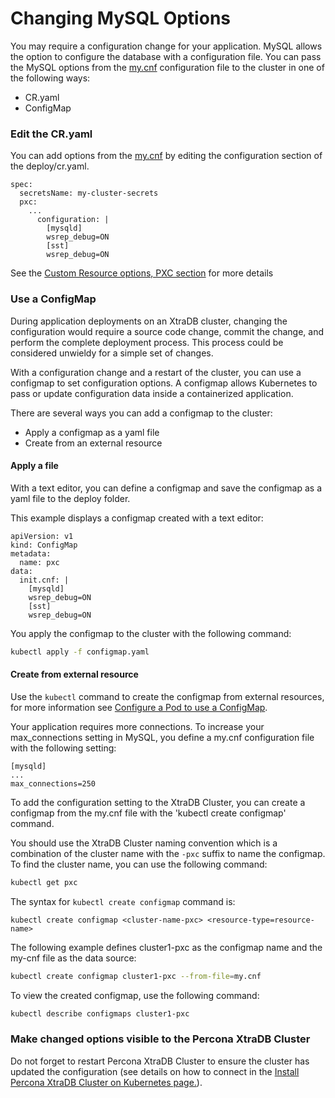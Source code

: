 Changing MySQL Options
============================================================================

You may require a configuration change for your application. MySQL allows the option to configure the database with a configuration file. You can pass the MySQL options from the [my.cnf](https://dev.mysql.com/doc/refman/8.0/en/option-files.html) configuration file to the cluster in one of the following ways:
* CR.yaml
* ConfigMap

### Edit the CR.yaml

You can add options from the [my.cnf](https://dev.mysql.com/doc/refman/8.0/en/option-files.html) by editing the configuration section of the deploy/cr.yaml.

```
spec:
  secretsName: my-cluster-secrets
  pxc:
    ...
      configuration: |
        [mysqld]
        wsrep_debug=ON
        [sst]
        wsrep_debug=ON
```
See the [Custom Resource options, PXC section](https://percona.github.io/percona-xtradb-cluster-operator/configure/operator.html) for more details

### Use a ConfigMap

During application deployments on an XtraDB cluster, changing the configuration would require a source code change, commit the change, and perform the complete deployment process. This process could be considered unwieldy for a simple set of changes.

With a configuration change and a restart of the cluster, you can use a configmap to set configuration options. A configmap allows Kubernetes to pass or update configuration data inside a containerized application.

There are several ways you can add a configmap to the cluster:
* Apply a configmap as a yaml file
* Create from an external resource

#### Apply a file
With a text editor, you can define a configmap and save the configmap as a yaml file to the deploy folder.

This example displays a configmap created with a text editor:

```
apiVersion: v1
kind: ConfigMap
metadata:
  name: pxc
data:
  init.cnf: |
    [mysqld]
    wsrep_debug=ON
    [sst]
    wsrep_debug=ON
```
You apply the configmap to the cluster with the following command:
```bash
kubectl apply -f configmap.yaml
```


#### Create from external resource
Use the `kubectl` command to create the configmap from external resources, for more information see [Configure a Pod to use a ConfigMap](https://kubernetes.io/docs/tasks/configure-pod-container/configure-pod-configmap/#create-a-configmap).

Your application requires more connections. To increase your max_connections setting in MySQL, you define a my.cnf configuration file with the following setting:
```
[mysqld]
...
max_connections=250
```
To add the configuration setting to the XtraDB Cluster, you can create a configmap from the my.cnf file with the 'kubectl create configmap' command.

You should use the XtraDB Cluster naming convention which is a combination of the cluster name with the `-pxc` suffix to name the configmap. To find the cluster name, you can use the following command:
```bash
kubectl get pxc
```
The syntax for `kubectl create configmap` command is:
```
kubectl create configmap <cluster-name-pxc> <resource-type=resource-name>
```
The following example defines cluster1-pxc as the configmap name and the my-cnf file as the data source:

```bash
kubectl create configmap cluster1-pxc --from-file=my.cnf
```

To view the created configmap, use the following command:
```bash
kubectl describe configmaps cluster1-pxc
```

### Make changed options visible to the Percona XtraDB Cluster

Do not forget to restart Percona XtraDB Cluster to ensure the cluster has updated the configuration (see details on how to connect in the [Install Percona XtraDB Cluster on Kubernetes page.](https://percona.github.io/percona-xtradb-cluster-operator/install/kubernetes)).
